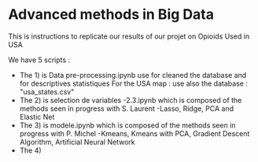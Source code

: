 # Advanced methods in Big Data 

This is instructions to replicate our results of our projet on Opioids Used in USA 

We have 5 scripts : 

- The 1) is  Data pre-processing.ipynb use for cleaned the database and for descriptives statistiques 
For the USA map : use also the database : "usa_states.csv"
- The 2) is selection de variables -2.3.ipynb which is composed of the methods seen in progress with S. Laurent 
    -Lasso, Ridge, PCA and Elastic Net 
- The 3) is modele.ipynb which is composed of the methods seen in progress with P. Michel
    -Kmeans, Kmeans with PCA, Gradient Descent Algorithm, Artificial Neural Network 
- The 4) 

